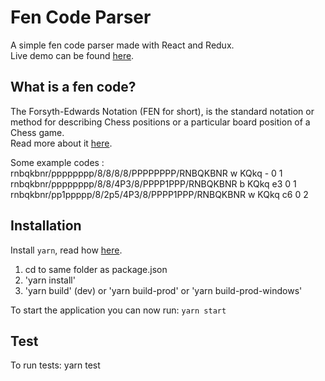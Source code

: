 # Fen Code Parser
A simple fen code parser made with React and Redux.<br>
Live demo can be found <a href="http://output.jsbin.com/vaxeyeq" target="_blanc">here</a>.

## What is a fen code?
The Forsyth-Edwards Notation (FEN for short), is the standard notation or method for describing Chess positions or a particular board position of a Chess game.<br>
Read more about it <a href="http://www.chess-poster.com/english/learn_chess/notation/notation.htm#fen" target="_blanc">here</a>.

Some example codes :<br>
rnbqkbnr/pppppppp/8/8/8/8/PPPPPPPP/RNBQKBNR w KQkq - 0 1<br>
rnbqkbnr/pppppppp/8/8/4P3/8/PPPP1PPP/RNBQKBNR b KQkq e3 0 1<br>
rnbqkbnr/pp1ppppp/8/2p5/4P3/8/PPPP1PPP/RNBQKBNR w KQkq c6 0 2

## Installation
Install `yarn`, read how [here](https://yarnpkg.com/en/docs/install).

1. cd to same folder as package.json
2. 'yarn install'
3. 'yarn build' (dev) or 'yarn build-prod' or 'yarn build-prod-windows'

To start the application you can now run: `yarn start`

## Test
To run tests: yarn test


